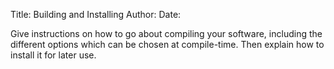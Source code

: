 Title: Building and Installing
Author:
Date:

Give instructions on how to go about compiling your software,
including the different options which can be chosen at
compile-time. Then explain how to install it for later use.
